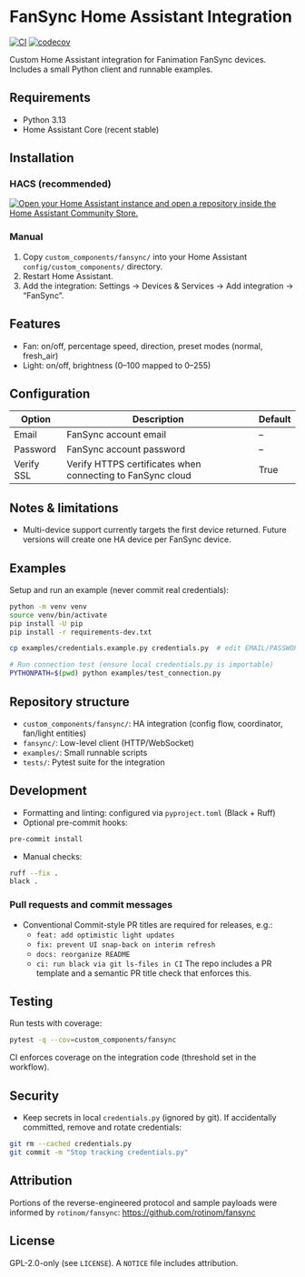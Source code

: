 # FanSync Home Assistant Integration

[![CI](https://github.com/tjbaker/homeassistant-fansync/actions/workflows/ci.yml/badge.svg)](https://github.com/tjbaker/homeassistant-fansync/actions/workflows/ci.yml)
[![codecov](https://codecov.io/gh/tjbaker/homeassistant-fansync/branch/main/graph/badge.svg)](https://codecov.io/gh/tjbaker/homeassistant-fansync)

Custom Home Assistant integration for Fanimation FanSync devices. Includes a small Python client and runnable examples.

## Requirements

- Python 3.13
- Home Assistant Core (recent stable)

## Installation

### HACS (recommended)

<a href="http://homeassistant.local:8123/hacs/repository?owner=tjbaker&repository=homeassistant-fansync">
  <img src="https://my.home-assistant.io/badges/hacs_repository.svg" alt="Open your Home Assistant instance and open a repository inside the Home Assistant Community Store.">
  </a>

### Manual

1) Copy `custom_components/fansync/` into your Home Assistant `config/custom_components/` directory.
2) Restart Home Assistant.
3) Add the integration: Settings → Devices & Services → Add integration → “FanSync”.

## Features

- Fan: on/off, percentage speed, direction, preset modes (normal, fresh_air)
- Light: on/off, brightness (0–100 mapped to 0–255)

## Configuration

| Option      | Description                                                  | Default |
|-------------|--------------------------------------------------------------|---------|
| Email       | FanSync account email                                        | –       |
| Password    | FanSync account password                                     | –       |
| Verify SSL  | Verify HTTPS certificates when connecting to FanSync cloud   | True    |

## Notes & limitations

- Multi-device support currently targets the first device returned. Future versions will create one HA device per FanSync device.

## Examples

Setup and run an example (never commit real credentials):
```bash
python -m venv venv
source venv/bin/activate
pip install -U pip
pip install -r requirements-dev.txt

cp examples/credentials.example.py credentials.py  # edit EMAIL/PASSWORD locally

# Run connection test (ensure local credentials.py is importable)
PYTHONPATH=$(pwd) python examples/test_connection.py
```

## Repository structure

- `custom_components/fansync/`: HA integration (config flow, coordinator, fan/light entities)
- `fansync/`: Low-level client (HTTP/WebSocket)
- `examples/`: Small runnable scripts
- `tests/`: Pytest suite for the integration

## Development

- Formatting and linting: configured via `pyproject.toml` (Black + Ruff)
- Optional pre-commit hooks:
```bash
pre-commit install
```
- Manual checks:
```bash
ruff --fix .
black .
```

### Pull requests and commit messages

- Conventional Commit-style PR titles are required for releases, e.g.:
  - `feat: add optimistic light updates`
  - `fix: prevent UI snap-back on interim refresh`
  - `docs: reorganize README`
  - `ci: run black via git ls-files in CI`
  The repo includes a PR template and a semantic PR title check that enforces this.

## Testing

Run tests with coverage:
```bash
pytest -q --cov=custom_components/fansync
```
CI enforces coverage on the integration code (threshold set in the workflow).

## Security

- Keep secrets in local `credentials.py` (ignored by git). If accidentally committed, remove and rotate credentials:
```bash
git rm --cached credentials.py
git commit -m "Stop tracking credentials.py"
```

## Attribution

Portions of the reverse-engineered protocol and sample payloads were informed by `rotinom/fansync`: https://github.com/rotinom/fansync

## License

GPL-2.0-only (see `LICENSE`). A `NOTICE` file includes attribution.
